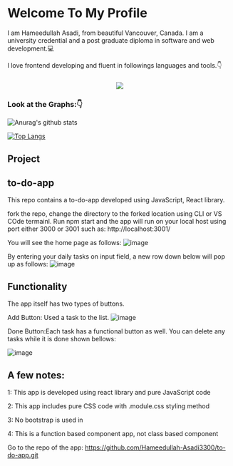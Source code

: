  #### <h1>Welcome To My Profile</h1>
  I am Hameedullah Asadi, from beautiful Vancouver, Canada. I am a university credential and a post graduate diploma
  in software and web development.:computer:
  
  I love frontend developing and fluent in followings languages and tools.:point_down:
  <h3 align="center">
  <a href="https://skillicons.dev">
    <img src="https://skillicons.dev/icons?i=html,css,bootstrap,javascript,react,git,github,cs,dotnet,visualstudio,mysql" />
  </a>

### Look at the Graphs::point_down:
![Anurag's github stats](https://github-readme-stats.vercel.app/api?username=Hameedullah-Asadi3300&show_icons=true&theme=merko)

[![Top Langs](https://github-readme-stats.vercel.app/api/top-langs/?username=Hameedullah-Asadi3300&layout=compact)](https://github.com/Hameedullah-Asadi3300/github-readme-stats)

## Project
## to-do-app
This repo contains a to-do-app developed using JavaScript, React library.

fork the repo, change the directory to the forked location using CLI or VS COde termainl. Run npm start
and the app will run on your local host using port either 3000 or 3001 such as: http://localhost:3001/

You will see the home page as follows:
![image](https://github.com/Hameedullah-Asadi3300/to-do-app/assets/123219655/dd1a1f9f-6969-4f35-9e4b-c14f677c6feb)

By entering your daily tasks on input field, a new row down below will pop up as follows:
![image](https://github.com/Hameedullah-Asadi3300/to-do-app/assets/123219655/429c04e2-aa84-4338-b85b-db90461582d0)

## Functionality
The app itself has two types of buttons.

Add Button:
Used a task to the list.
![image](https://github.com/Hameedullah-Asadi3300/to-do-app/assets/123219655/ccd03c89-6f28-4a35-bc8f-55375d5b52f9)


Done Button:Each task has a functional button as well. You can delete any tasks while it is done shown bellows:

![image](https://github.com/Hameedullah-Asadi3300/to-do-app/assets/123219655/c44d2ba8-6514-4f06-b6bf-676987d15403)

## A few notes:

1: This app is developed using react library and pure JavaScript code

2: This app includes pure CSS code with .module.css styling method

3: No bootstrap is used in

4: This is a function based component app, not class based component

Go to the repo of the app: https://github.com/Hameedullah-Asadi3300/to-do-app.git
